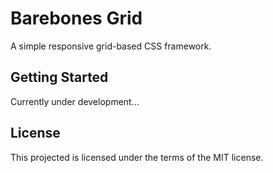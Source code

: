 # Barebones Grid

A simple responsive grid-based CSS framework.

## Getting Started

Currently under development...

## License

This projected is licensed under the terms of the MIT license.
